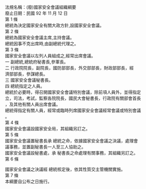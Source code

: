 法規名稱：(廢)國家安全會議組織綱要  
廢止日期：民國 92 年 11 月 12 日  
第 1 條  
總統為決定國家安全有關大政方針,設國家安全會議。  
第 2 條  
總統為國家安全會議主席,主持會議。  
總統因事不克出席時,由副總統代理之。  
第 3 條  
國家安全會議以左列人員組成之,經常出席會議。  
一 副總統,總統府秘書長,參軍長。  
二 行政院院長，副院長，國防部部長，外交部部長，財政部部長，經  
濟部部長，參謀總長。  
三 國家安全會議秘書長。  
四 總統指定之人員。  
總統於必要時，得召開國家安全會議特別會議，除前項人員外，並得指定  
立，司法，考試，監察各院院長，國民大會秘書長，行政院有關部會首長  
，及其他有關人員出席會議。  
總統得指定有關人員，經常或臨時列席國家安全會議經常會議或特別會議  
。  
第 4 條  
國家安全會議設國家安全局，其組織另訂之。  
第 5 條  
國家安全會議置秘書長承 總統之命，依據國家安全會議之決議，處理會  
議事務，並置副秘書長一人至三人協助之。  
國家安全會議設秘書處，承 秘書長之命處理有關事務，其組織另訂之。  
第 6 條  


國家安全會議之決議經 總統核定後，依其性質交主管機關實施。  
第 7 條  
本綱要自公布之日施行。  


